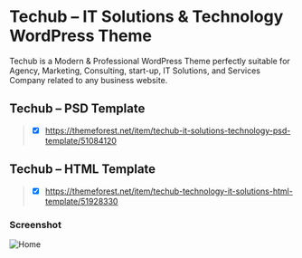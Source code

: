 # Techub – IT Solutions & Technology WordPress Theme

Techub is a Modern & Professional WordPress Theme perfectly suitable for Agency, Marketing, Consulting, start-up, IT Solutions, and Services Company related to any business website.

## Techub – PSD Template
> - [x] https://themeforest.net/item/techub-it-solutions-technology-psd-template/51084120

## Techub – HTML Template
> - [x] https://themeforest.net/item/techub-technology-it-solutions-html-template/51928330


### Screenshot
![Home](https://github.com/AbuSayedDev/techub-theme/assets/48875366/f72c13a6-7047-48bb-9b3b-23a5d0c9f6cd)
